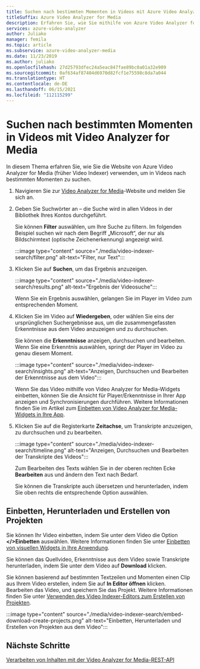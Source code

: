 ```yaml
---
title: Suchen nach bestimmten Momenten in Videos mit Azure Video Analyzer for Media (früher Video Indexer)
titleSuffix: Azure Video Analyzer for Media
description: Erfahren Sie, wie Sie mithilfe von Azure Video Analyzer for Media (früher Video Indexer) nach bestimmten Momenten in Videos suchen.
services: azure-video-analyzer
author: Juliako
manager: femila
ms.topic: article
ms.subservice: azure-video-analyzer-media
ms.date: 11/23/2019
ms.author: juliako
ms.openlocfilehash: 27d25793dfec24a5eac847fae89bc0a01a32e909
ms.sourcegitcommit: 0af634af87404d6970d82fcf1e75598c8da7a044
ms.translationtype: HT
ms.contentlocale: de-DE
ms.lasthandoff: 06/15/2021
ms.locfileid: "112115299"
---
```

# <a name="search-for-exact-moments-in-videos-with-video-analyzer-for-media"></a>Suchen nach bestimmten Momenten in Videos mit Video Analyzer for Media

In diesem Thema erfahren Sie, wie Sie die Website von Azure Video Analyzer for Media (früher Video Indexer) verwenden, um in Videos nach bestimmten Momenten zu suchen.

1. Navigieren Sie zur [Video Analyzer for Media](https://www.videoindexer.ai/)-Website und melden Sie sich an.
1. Geben Sie Suchwörter an – die Suche wird in allen Videos in der Bibliothek Ihres Kontos durchgeführt. 

    Sie können **Filter** auswählen, um Ihre Suche zu filtern. Im folgenden Beispiel suchen wir nach dem Begriff „Microsoft“, der nur als Bildschirmtext (optische Zeichenerkennung) angezeigt wird.

    :::image type="content" source="./media/video-indexer-search/filter.png" alt-text="Filter, nur Text":::
1. Klicken Sie auf **Suchen**, um das Ergebnis anzuzeigen.

    :::image type="content" source="./media/video-indexer-search/results.png" alt-text="Ergebnis der Videosuche":::

    Wenn Sie ein Ergebnis auswählen, gelangen Sie im Player im Video zum entsprechenden Moment.
1. Klicken Sie im Video auf **Wiedergeben**, oder wählen Sie eins der ursprünglichen Suchergebnisse aus, um die zusammengefassten Erkenntnisse aus dem Video anzuzeigen und zu durchsuchen. 

    Sie können die **Erkenntnisse** anzeigen, durchsuchen und bearbeiten. Wenn Sie eine Erkenntnis auswählen, springt der Player im Video zu genau diesem Moment.  

    :::image type="content" source="./media/video-indexer-search/insights.png" alt-text="Anzeigen, Durchsuchen und Bearbeiten der Erkenntnisse aus dem Video":::

    Wenn Sie das Video mithilfe von Video Analyzer for Media-Widgets einbetten, können Sie die Ansicht für Player/Erkenntnisse in Ihrer App anzeigen und Synchronisierungen durchführen. Weitere Informationen finden Sie im Artikel zum [Einbetten von Video Analyzer for Media-Widgets in Ihre App](video-indexer-embed-widgets.md).
1. Klicken Sie auf die Registerkarte **Zeitachse**, um Transkripte anzuzeigen, zu durchsuchen und zu bearbeiten. 

    :::image type="content" source="./media/video-indexer-search/timeline.png" alt-text="Anzeigen, Durchsuchen und Bearbeiten der Transkripte des Videos":::

    Zum Bearbeiten des Texts wählen Sie in der oberen rechten Ecke **Bearbeiten** aus und ändern den Text nach Bedarf. 

    Sie können die Transkripte auch übersetzen und herunterladen, indem Sie oben rechts die entsprechende Option auswählen. 

## <a name="embed-download-create-projects"></a>Einbetten, Herunterladen und Erstellen von Projekten

Sie können Ihr Video einbetten, indem Sie unter dem Video die Option **</>Einbetten** auswählen. Weitere Informationen finden Sie unter [Einbetten von visuellen Widgets in Ihre Anwendung](video-indexer-embed-widgets.md).

Sie können das Quellvideo, Erkenntnisse aus dem Video sowie Transkripte herunterladen, indem Sie unter dem Video auf **Download** klicken.

Sie können basierend auf bestimmten Textzeilen und Momenten einen Clip aus Ihrem Video erstellen, indem Sie auf **In Editor öffnen** klicken. Bearbeiten das Video, und speichern Sie das Projekt. Weitere Informationen finden Sie unter [Verwenden des Video Indexer-Editors zum Erstellen von Projekten](use-editor-create-project.md).

:::image type="content" source="./media/video-indexer-search/embed-download-create-projects.png" alt-text="Einbetten, Herunterladen und Erstellen von Projekten aus dem Video":::

## <a name="next-steps"></a>Nächste Schritte

[Verarbeiten von Inhalten mit der Video Analyzer for Media-REST-API](video-indexer-use-apis.md)
